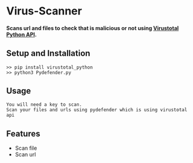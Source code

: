# Virus-Scanner

   #### Scans url and files to check that is malicious or not using [Virustotal Python API](https://pypi.org/project/virustotal-python/).

## Setup and Installation
      
    >> pip install virustotal_python
    >> python3 Pydefender.py

## Usage
    You will need a key to scan.
    Scan your files and urls using pydefender which is using virustotal api
    

## Features
* Scan file
* Scan url
